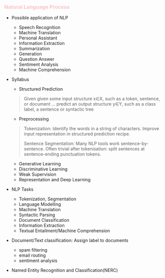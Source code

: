 ### <span style="color:pink">Natural Language Process</span>
- Possible application of NLP
  - Speech Recognition
  - Machine Translation
  - Personal Assistant
  - Information Extraction
  - Summarization
  - Generation
  - Question Answer
  - Sentiment Analysis
  - Machine Comprehension

- Syllabus
  - Structured Prediction
   >Given given some input structure x∈X, such as a token, sentence, or document ...
predict an output structure y∈Y, such as a class label, a sentence or syntactic tree
  - Preprocessing
  >Tokenization: Identify the words in a string of characters.
Improve input representation in structured prediction recipe.
  >
  >Sentence Segmentation:
Many NLP tools work sentence-by-sentence.
Often trivial after tokenisation: split sentences at sentence-ending punctuation tokens.
  - Generative Learning
  - Discriminative Learning
  - Weak Supervision
  - Representation and Deep Learning

- NLP Tasks
  - Tokenization, Segmentation
  - Language Modelling
  - Machine Translation
  - Syntactic Parsing
  - Document Classification
  - Information Extraction
  - Textual Entailment/Machine Comprehension




- Document/Text classification: Assign label to documents
  - spam filtering
  - email routing
  - sentiment analysis
- Named Entity Recognition and Classification(NERC)
